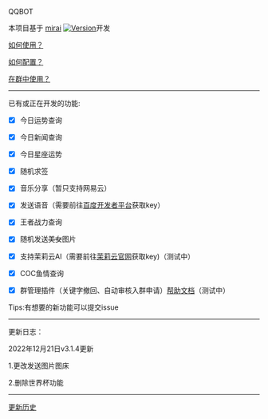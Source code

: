 QQBOT

本项目基于 [mirai](https://github.com/mamoe/mirai) [![Version](https://img.shields.io/badge/version-2.13.2-green)](https://github.com/mamoe/mirai/releases/tag/v2.13.2)开发

[如何使用？](https://github.com/mamoe/mirai/blob/dev/mirai-console/docs/ConfiguringProjects.md)

[如何配置？](CONFIG.md)

[在群中使用？](https://www.miraiqbot.xyz)

---

已有或正在开发的功能:

- [x] 今日运势查询

- [x] 今日新闻查询

- [x] 今日星座运势

- [x] 随机求签

- [x] 音乐分享（暂只支持网易云）

- [x] 发送语音（需要前往[百度开发者平台](https://ai.baidu.com/tech/speech)获取key）

- [x] 王者战力查询

- [x] 随机发送~~美女~~图片

- [x] 支持茉莉云AI（需要前往[茉莉云官网](https://mlyai.com/)获取key)（测试中）

- [x] COC鱼情查询

- [x] 群管理插件（关键字撤回、自动审核入群申请）[帮助文档](https://www.miraiqbot.xyz/#/?id=群管理功能)（测试中）

Tips:有想要的新功能可以提交issue

---

更新日志：

2022年12月21日v3.1.4更新

1.更改发送图片图床

2.删除世界杯功能


---
[更新历史](UPDATE.md)
